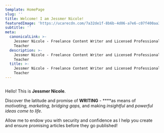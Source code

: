 ```yaml
---
template: HomePage
slug: ''
title: Welcome! I am Jessmer Nicole!
featuredImage: 'https://ucarecdn.com/7a32de1f-8b6b-4d06-a7e6-c07f400aa3b0/'
subtitle: ''
meta:
  canonicalLink: >-
    Jessmer Nicole - Freelance Content Writer and Licensed Professional English
    Teacher
  description: >-
    Jessmer Nicole - Freelance Content Writer and Licensed Professional English
    Teacher
  title: >-
    Jessmer Nicole - Freelance Content Writer and Licensed Professional English
    Teacher
---
```



```

```

Hello! This is **Jessmer Nicole**. 

Discover the latitude and promise of **WRITING** - ****as means of _motivating, marketing, bridging gaps,_ and making _insightful_ and _powerful ideas come to life_. 

Allow me to endow you with security and confidence as I help you create and ensure promising articles before they go published!
